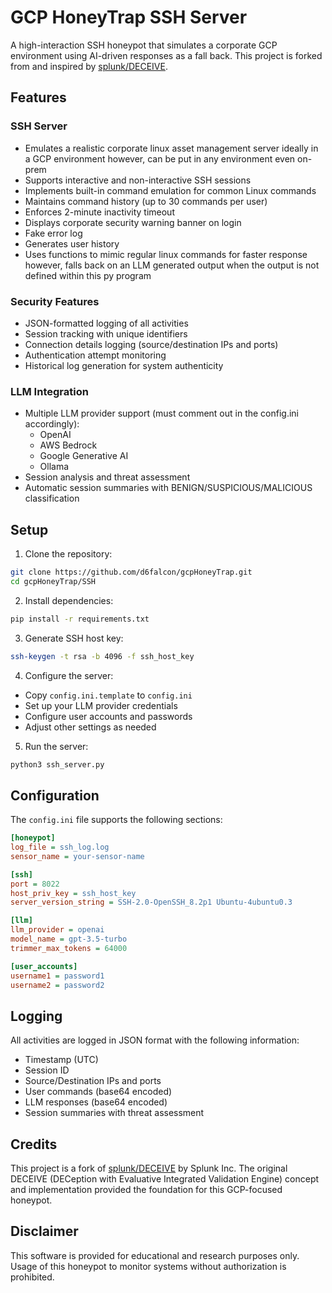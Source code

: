 # GCP HoneyTrap SSH Server

A high-interaction SSH honeypot that simulates a corporate GCP environment using AI-driven responses as a fall back. This project is forked from and inspired by [splunk/DECEIVE](https://github.com/splunk/DECEIVE).

## Features

### SSH Server
- Emulates a realistic corporate linux asset management server ideally in a GCP environment however, can be put in any environment even on-prem
- Supports interactive and non-interactive SSH sessions
- Implements built-in command emulation for common Linux commands
- Maintains command history (up to 30 commands per user)
- Enforces 2-minute inactivity timeout
- Displays corporate security warning banner on login
- Fake error log
- Generates user history
- Uses functions to mimic regular linux commands for faster response however, falls back on an LLM generated output when the output is not defined within this py program

### Security Features
- JSON-formatted logging of all activities
- Session tracking with unique identifiers
- Connection details logging (source/destination IPs and ports)
- Authentication attempt monitoring
- Historical log generation for system authenticity

### LLM Integration
- Multiple LLM provider support (must comment out in the config.ini accordingly):
  - OpenAI
  - AWS Bedrock
  - Google Generative AI
  - Ollama
- Session analysis and threat assessment
- Automatic session summaries with BENIGN/SUSPICIOUS/MALICIOUS classification

## Setup

1. Clone the repository:
```bash
git clone https://github.com/d6falcon/gcpHoneyTrap.git
cd gcpHoneyTrap/SSH
```

2. Install dependencies:
```bash
pip install -r requirements.txt
```

3. Generate SSH host key:
```bash
ssh-keygen -t rsa -b 4096 -f ssh_host_key
```

4. Configure the server:
- Copy `config.ini.template` to `config.ini`
- Set up your LLM provider credentials
- Configure user accounts and passwords
- Adjust other settings as needed

5. Run the server:
```bash
python3 ssh_server.py
```

## Configuration

The `config.ini` file supports the following sections:

```ini
[honeypot]
log_file = ssh_log.log
sensor_name = your-sensor-name

[ssh]
port = 8022
host_priv_key = ssh_host_key
server_version_string = SSH-2.0-OpenSSH_8.2p1 Ubuntu-4ubuntu0.3

[llm]
llm_provider = openai
model_name = gpt-3.5-turbo
trimmer_max_tokens = 64000

[user_accounts]
username1 = password1
username2 = password2
```

## Logging

All activities are logged in JSON format with the following information:
- Timestamp (UTC)
- Session ID
- Source/Destination IPs and ports
- User commands (base64 encoded)
- LLM responses (base64 encoded)
- Session summaries with threat assessment

## Credits

This project is a fork of [splunk/DECEIVE](https://github.com/splunk/DECEIVE) by Splunk Inc. The original DECEIVE (DECeption with Evaluative Integrated Validation Engine) concept and implementation provided the foundation for this GCP-focused honeypot.

## Disclaimer

This software is provided for educational and research purposes only. Usage of this honeypot to monitor systems without authorization is prohibited.
